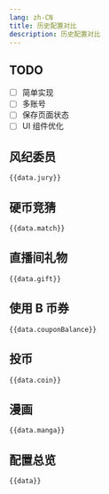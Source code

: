 ```yaml
---
lang: zh-CN
title: 历史配置对比
description: 历史配置对比
---
```


## TODO

- [ ] 简单实现
- [ ] 多账号
- [ ] 保存页面状态
- [ ] UI 组件优化

## 风纪委员

<JSONSchema :schema="jury" v-model="data.jury"></JSONSchema>

```json-vue
{{data.jury}}
```

## 硬币竞猜

<JSONSchema :schema="match" v-model="data.match"></JSONSchema>

```json-vue
{{data.match}}
```

## 直播间礼物

<JSONSchema :schema="gift" v-model="data.gift"></JSONSchema>

```json-vue
{{data.gift}}
```

## 使用 B 币券

<JSONSchema :schema="couponBalance" v-model="data.couponBalance"></JSONSchema>

```json-vue
{{data.couponBalance}}
```

## 投币

<JSONSchema :schema="coin" v-model="data.coin"></JSONSchema>

```json-vue
{{data.coin}}
```

## 漫画

<JSONSchema :schema="manga" v-model="data.manga"></JSONSchema>

```json-vue
{{data.manga}}
```

## 配置总览

```json-vue
{{data}}
```

<script setup lang="ts">
import JSONSchema from '@components/JSONSchema.vue'
import { onActivated, onMounted, ref } from 'vue';
import VueForm from '@lljj/vue3-form-naive';
import { jury, match ,gift,couponBalance,coin,manga} from './_schema';
import { defaultConfig } from "./config";

onActivated(() => {
console.log('about page activated');
});

onMounted(() => {
console.log('about page mounted');
});



const data = ref(defaultConfig)

</script>

<style scoped></style>
